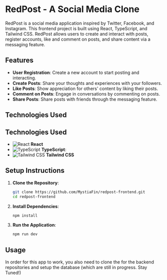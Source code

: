 # RedPost - A Social Media Clone

RedPost is a social media application inspired by Twitter, Facebook, and Instagram. This frontend project is built using React, TypeScript, and Tailwind CSS. RedPost allows users to create and interact with posts, register accounts, like and comment on posts, and share content via a messaging feature.

## Features

- **User Registration**: Create a new account to start posting and interacting.
- **Create Posts**: Share your thoughts and experiences with your followers.
- **Like Posts**: Show appreciation for others' content by liking their posts.
- **Comment on Posts**: Engage in conversations by commenting on posts.
- **Share Posts**: Share posts with friends through the messaging feature.

## Technologies Used
## Technologies Used

- ![React](https://img.shields.io/badge/React-20232A?style=for-the-badge&logo=react&logoColor=61DAFB) **React**
- ![TypeScript](https://img.shields.io/badge/TypeScript-007ACC?style=for-the-badge&logo=typescript&logoColor=white) **TypeScript**:
- ![Tailwind CSS](https://img.shields.io/badge/Tailwind_CSS-38B2AC?style=for-the-badge&logo=tailwind-css&logoColor=white) **Tailwind CSS**

## Setup Instructions

1. **Clone the Repository**:
    ```bash
    git clone https://github.com/MystiaFin/redpost-frontend.git
    cd redpost-frontend
    ```

2. **Install Dependencies**:
    ```bash
    npm install
    ```

3. **Run the Application**:
    ```bash
    npm run dev
    ```

## Usage

In order for this app to work, you also need to clone the for the backend repositories and setup the database (which are still in progress. Stay Tuned!)

